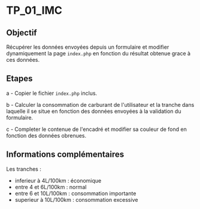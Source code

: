# TP_01_IMC

## Objectif

Récupérer les données envoyées depuis un formulaire et modifier dynamiquement la page `index.php` en fonction du résultat obtenue grace à ces données.

## Etapes

a - Copier le fichier `index.php` inclus.

b - Calculer la consommation de carburant de l'utilisateur et la tranche dans laquelle il se situe en fonction des données envoyées à la validation du formulaire.

c - Completer le contenue de l'encadré et modifier sa couleur de fond en fonction des données obrenues.

## Informations complémentaires

Les tranches :

- inferieur à 4L/100km : économique
- entre 4 et 6L/100km : normal
- entre 6 et 10L/100km : consommation importante
- superieur à 10L/100km : consommation excessive

